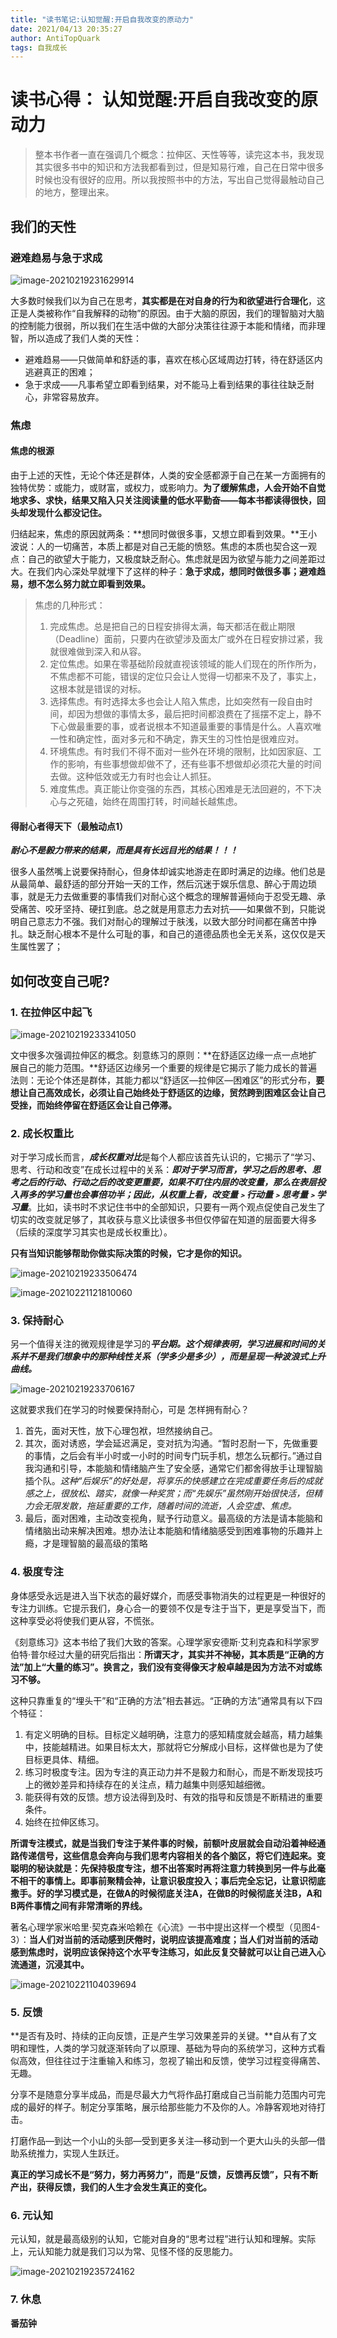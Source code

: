 ```yaml
---
title: "读书笔记:认知觉醒:开启自我改变的原动力"
date: 2021/04/13 20:35:27
author: AntiTopQuark
tags: 自我成长
---
```



# 读书心得： 认知觉醒:开启自我改变的原动力

> 整本书作者一直在强调几个概念：拉伸区、天性等等，读完这本书，我发现其实很多书中的知识和方法我都看到过，但是知易行难，自己在日常中很多时候也没有很好的应用。所以我按照书中的方法，写出自己觉得最触动自己的地方，整理出来。
## 我们的天性

### 避难趋易与急于求成

![image-20210219231629914](https://image-bed113224.oss-cn-beijing.aliyuncs.com/img/image-20210219231629914.png)

大多数时候我们以为自己在思考，**其实都是在对自身的行为和欲望进行合理化**，这正是人类被称作“自我解释的动物”的原因。由于大脑的原因，我们的理智脑对大脑的控制能力很弱，所以我们在生活中做的大部分决策往往源于本能和情绪，而非理智，所以造成了我们人类的天性：

- 避难趋易——只做简单和舒适的事，喜欢在核心区域周边打转，待在舒适区内逃避真正的困难；
- 急于求成——凡事希望立即看到结果，对不能马上看到结果的事往往缺乏耐心，非常容易放弃。

### 焦虑

#### 焦虑的根源

由于上述的天性，无论个体还是群体，人类的安全感都源于自己在某一方面拥有的独特优势：或能力，或财富，或权力，或影响力。**为了缓解焦虑，人会开始不自觉地求多、求快，结果又陷入只关注阅读量的低水平勤奋——每本书都读得很快，回头却发现什么都没记住。**

归结起来，焦虑的原因就两条：**想同时做很多事，又想立即看到效果。**王小波说：人的一切痛苦，本质上都是对自己无能的愤怒。焦虑的本质也契合这一观点：自己的欲望大于能力，又极度缺乏耐心。焦虑就是因为欲望与能力之间差距过大。在我们内心深处早就埋下了这样的种子：**急于求成，想同时做很多事；避难趋易，想不怎么努力就立即看到效果。**

> 焦虑的几种形式：
>
> 1. 完成焦虑。总是把自己的日程安排得太满，每天都活在截止期限（Deadline）面前，只要内在欲望涉及面太广或外在日程安排过紧，我就很难做到深入和从容。
> 2. 定位焦虑。如果在零基础阶段就直视该领域的能人们现在的所作所为，不焦虑都不可能，错误的定位只会让人觉得一切都来不及了，事实上，这根本就是错误的对标。
> 3. 选择焦虑。有时选择太多也会让人陷入焦虑，比如突然有一段自由时间，却因为想做的事情太多，最后把时间都浪费在了摇摆不定上，静不下心做最重要的事，或者说根本不知道最重要的事情是什么。人喜欢唯一性和确定性，面对多元和不确定，靠天生的习性怕是很难应对。
> 4. 环境焦虑。有时我们不得不面对一些外在环境的限制，比如因家庭、工作的影响，有些事想做却做不了，还有些事不想做却必须花大量的时间去做。这种低效或无力有时也会让人抓狂。
> 5. 难度焦虑。真正能让你变强的东西，其核心困难是无法回避的，不下决心与之死磕，始终在周围打转，时间越长越焦虑。

#### 得耐心者得天下（最触动点1）

***耐心不是毅力带来的结果，而是具有长远目光的结果！！！***

很多人虽然嘴上说要保持耐心，但身体却诚实地游走在即时满足的边缘。他们总是从最简单、最舒适的部分开始一天的工作，然后沉迷于娱乐信息、醉心于周边琐事，就是无力去做重要的事情我们对耐心这个概念的理解普遍倾向于忍受无趣、承受痛苦、咬牙坚持、硬扛到底。总之就是用意志力去对抗——如果做不到，只能说明自己意志力不强。我们对耐心的理解过于肤浅，以致大部分时间都在痛苦中挣扎。缺乏耐心根本不是什么可耻的事，和自己的道德品质也全无关系，这仅仅是天生属性罢了；

## 如何改变自己呢?

### 1. 在拉伸区中起飞

![image-20210219233341050](https://image-bed113224.oss-cn-beijing.aliyuncs.com/img/image-20210219233341050.png)

文中很多次强调拉伸区的概念。刻意练习的原则：**在舒适区边缘一点一点地扩展自己的能力范围。**舒适区边缘另一个重要的规律是它揭示了能力成长的普遍法则：无论个体还是群体，其能力都以“舒适区—拉伸区—困难区”的形式分布，**要想让自己高效成长，必须让自己始终处于舒适区的边缘，贸然跨到困难区会让自己受挫，而始终停留在舒适区会让自己停滞。**

### 2. 成长权重比

对于学习成长而言，***成长权重对比***是每个人都应该首先认识的，它揭示了“学习、思考、行动和改变”在成长过程中的关系：***即对于学习而言，学习之后的思考、思考之后的行动、行动之后的改变更重要，如果不盯住内层的改变量，那么在表层投入再多的学习量也会事倍功半；因此，从权重上看，改变量﹥行动量﹥思考量﹥学习量***。比如，读书时不求记住书中的全部知识，只要有一两个观点促使自己发生了切实的改变就足够了，其收获与意义比读很多书但仅停留在知道的层面要大得多（后续的深度学习其实也是成长权重比）。

**只有当知识能够帮助你做实际决策的时候，它才是你的知识。**

![image-20210219233506474](https://image-bed113224.oss-cn-beijing.aliyuncs.com/img/image-20210219233506474.png)

![image-20210221121810060](https://image-bed113224.oss-cn-beijing.aliyuncs.com/img/image-20210221121810060.png)

### 3. 保持耐心

另一个值得关注的微观规律是学习的***平台期。这个规律表明，学习进展和时间的关系并不是我们想象中的那种线性关系（学多少是多少），而是呈现一种波浪式上升曲线。***

![image-20210219233706167](https://image-bed113224.oss-cn-beijing.aliyuncs.com/img/image-20210219233706167.png)

这就要求我们在学习的时候要保持耐心，可是 怎样拥有耐心？

1. 首先，面对天性，放下心理包袱，坦然接纳自己。
2. 其次，面对诱惑，学会延迟满足，变对抗为沟通。“暂时忍耐一下，先做重要的事情，之后会有半小时或一小时的时间专门玩手机，想怎么玩都行。”通过自我沟通和引导，本能脑和情绪脑产生了安全感，通常它们都舍得放手让理智脑插个队。*这种“后娱乐”的好处是，将享乐的快感建立在完成重要任务后的成就感之上，很放松、踏实，就像一种奖赏；而“先娱乐”虽然刚开始很快活，但精力会无限发散，拖延重要的工作，随着时间的流逝，人会空虚、焦虑。*
3. 最后，面对困难，主动改变视角，赋予行动意义。最高级的方法是请本能脑和情绪脑出动来解决困难。想办法让本能脑和情绪脑感受到困难事物的乐趣并上瘾，才是理智脑的最高级的策略

### 4. 极度专注

身体感受永远是进入当下状态的最好媒介，而感受事物消失的过程更是一种很好的专注力训练。它提示我们，身心合一的要领不仅是专注于当下，更是享受当下，而这种享受必将使我们更从容，不慌张。

《刻意练习》这本书给了我们大致的答案。心理学家安德斯·艾利克森和科学家罗伯特·普尔经过大量的研究后指出：**所谓天才，其实并不神秘，其本质是“正确的方法”加上“大量的练习”。换言之，我们没有变得像天才般卓越是因为方法不对或练习不够。**

这种只靠重复的“埋头干”和“正确的方法”相去甚远。“正确的方法”通常具有以下四个特征：

1. 有定义明确的目标。目标定义越明确，注意力的感知精度就会越高，精力越集中，技能越精进。如果目标太大，那就将它分解成小目标，这样做也是为了使目标更具体、精细。
2. 练习时极度专注。因为专注的真正动力并不是毅力和耐心，而是不断发现技巧上的微妙差异和持续存在的关注点，精力越集中则感知越细微。
3. 能获得有效的反馈。想方设法得到及时、有效的指导和反馈是不断精进的重要条件。
4. 始终在拉伸区练习。

**所谓专注模式，就是当我们专注于某件事的时候，前额叶皮层就会自动沿着神经通路传递信号，这些信息会奔向与我们思考内容相关的各个脑区，将它们连起来。变聪明的秘诀就是：先保持极度专注，想不出答案时再将注意力转换到另一件与此毫不相干的事情上。即事前聚精会神，让意识极度投入；事后完全忘记，让意识彻底撒手。好的学习模式是，在做A的时候彻底关注A，在做B的时候彻底关注B，A和B两件事情之间有非常清晰的界线。**

著名心理学家米哈里·契克森米哈赖在《心流》一书中提出这样一个模型（见图4-3）：**当人们对当前的活动感到厌倦时，说明应该提高难度；当人们对当前的活动感到焦虑时，说明应该保持这个水平专注练习，如此反复交替就可以让自己进入心流通道，沉浸其中。**

![image-20210221104039694](https://image-bed113224.oss-cn-beijing.aliyuncs.com/img/image-20210221104039694.png)

### 5. 反馈

**是否有及时、持续的正向反馈，正是产生学习效果差异的关键。**自从有了文明和理性，人类的学习就逐渐转向了以原理、基础为导向的系统学习，这种方式看似高效，但往往过于注重输入和练习，忽视了输出和反馈，使学习过程变得痛苦、无趣。

分享不是随意分享半成品，而是尽最大力气将作品打磨成自己当前能力范围内可完成的最好的样子。制定分享策略，展示给那些能力不及你的人。冷静客观地对待打击。

打磨作品—到达一个小山的头部—受到更多关注—移动到一个更大山头的头部—借助系统推力，实现人生跃迁。

**真正的学习成长不是“努力，努力再努力”，而是“反馈，反馈再反馈”，只有不断产出，获得反馈，我们的人生才会发生真正的变化。**



### 6. 元认知

元认知，就是最高级别的认知，它能对自身的“思考过程”进行认知和理解。实际上，元认知能力就是我们习以为常、见怪不怪的反思能力。

![image-20210219235724162](https://image-bed113224.oss-cn-beijing.aliyuncs.com/img/image-20210219235724162.png)

### 7. 休息

**番茄钟**
